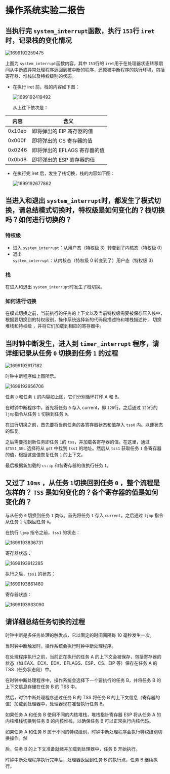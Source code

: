 # 操作系统实验二报告

## 当执行完 `system_interrupt`函数，执行 `153`行 `iret`时，记录栈的变化情况

![1699192259475](images/1699192259475.png)

上图为 `system_interrupt`函数内容，其中 `153`行的 `iret`用于在处理器状态转移期间从中断或异常处理程序返回到被中断的程序，还原被中断程序的执行环境，包括寄存器、堆栈以及特权级别的状态。

- 在执行 iret 前，栈的内容如下图：

  ![1699192419492](images/1699192419492.png)

  从上往下依次是：

| 内容   | 含义                         |
| ------ | ---------------------------- |
| 0x10eb | 即将弹出的 EIP 寄存器的值    |
| 0x000f | 即将弹出的 CS 寄存器的值     |
| 0x0246 | 即将弹出的 EFLAGS 寄存器的值 |
| 0x0bd8 | 即将弹出的 ESP 寄存器的值    |

- 在执行完 iret 后，发生了栈切换，栈的内容如下图：

  ![1699192677862](images/1699192677862.png)

## 当进入和退出 `system_interrupt`时，都发生了模式切换，请总结模式切换时，特权级是如何变化的？栈切换吗？如何进行切换的？

### 特权级

- 进入 `system_interrupt`：从用户态（特权级 3）转变到了内核态（特权级 0）
- 退出 `system_interrupt`：从内核态（特权级 0 转变到了）用户态（特权级 3）

### 栈

在进入和退出 `system_interrupt`时发生了栈切换。

### 如何进行切换

在模式切换之前，当前执行的任务的上下文以及当前特权级需要被保存压入栈中，根据要切换到的特权级别，操作系统选择新的代码段描述符和堆栈描述符， 切换堆栈和特权级 ，并将它们加载到相应的寄存器中。

## 当时钟中断发生，进入到 `timer_interrupt` 程序，请详细记录从任务 `0` 切换到任务 `1` 的过程

![1699192917182](images/1699192917182.png)

时钟中断程序如上图所示。

![1699192956706](images/1699192956706.png)

任务 `0` 和任务 `1` 的内容如上图，它们分别循环打印 A 和 B。

在时钟中断程序中，首先将任务 `0` 存入 current，即 `128`行。之后通过 `129`行的 `ljmp`指令从任务 `1` 切换到任务 `0`。

在进行切换之前，首先要将当前任务的各寄存器状态和值存入 `tss0` 内。以便状态的恢复。

之后需要找到新任务即任务 `1`的 `tss`，并加载各寄存器的值。在这里，通过`$TSS1_SEL` 选择符从 `gdt` 中找到 `tss1` 的地址。然后从 `tss1` 获取任务 `1` 各寄存器的值，根据这些值恢复任务 `1` 的上下文。

最后根据新加载的 `cs:ip` 和各寄存器的值执行任务 `1`。

## 又过了 `10ms` ，从任务 `1`切换回到任务 `0` ，整个流程是怎样的？ `TSS` 是如何变化的？各个寄存器的值是如何变化的？

与从任务 `0` 切换到任务 `1` 类似。首先将任务 `1` 存入 `current`。之后通过 `ljmp` 指令从任务 `1` 切换回任务 `0`。

在执行 `ljmp` 指令之前，`tss1` 的状态：

![1699193836731](images/1699193836731.png)

寄存器状态：

![1699193912285](images/1699193912285.png)

执行之后，`tss1` 的状态：

![1699193861460](images/1699193861460.png)

寄存器状态：

![1699193933090](images/1699193933090.png)

## 请详细总结任务切换的过程

时钟中断是多任务处理的触发点，它以固定的时间间隔每 10 毫秒发生一次。

当时钟中断触发时，操作系统会执行时钟中断处理程序。

在处理程序执行之前，当前正在执行的任务 A 的上下文会被保存，包括寄存器的状态（如 EAX、ECX、EDX、EFLAGS、ESP、CS、EIP 等）保存在任务 A 的 TSS（任务状态段）中。

在时钟中断处理程序中，操作系统会选择下一个要执行的任务 B，并将任务 B 的上下文信息存储在任务 B 的 TSS 中。

然后，时钟中断处理程序通过任务 B 的 TSS 将任务 B 的上下文信息（寄存器的值）加载到处理器中，处理器现在准备执行任务 B。

如果任务 A 和任务 B 使用不同的内核堆栈，堆栈指针寄存器 ESP 将从任务 A 的内核堆栈切换到任务 B 的内核堆栈，以确保任务 B 可以正常执行内核代码。

如果任务 A 和任务 B 属于不同的特权级别，时钟中断处理程序会执行特权级别切换操作。然

后，任务 B 的上下文准备就绪并加载到处理器中，任务 B 开始执行。

时钟中断处理程序执行完毕后，处理器返回到任务 B 的执行点，任务 B 继续执行。
